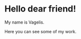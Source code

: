 <html>  
<body>
<h1>Hello dear friend! </h1>
<p>My name is Vagelis.</p>
<p>Here you can see some of my work.</p>
</body>
</html>
